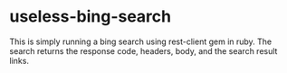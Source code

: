 # useless-bing-search

This is simply running a bing search using rest-client gem in ruby. The search returns the response code, headers, body, and the search result links.
